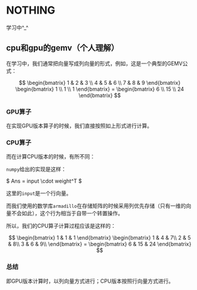 # NOTHING
学习中^_^

## cpu和gpu的gemv（个人理解）

在学习中，我们通常把向量写成列向量的形式，例如，这是一个典型的GEMV公式：

```math

\begin{bmatrix}
1 & 2 & 3 \\
4 & 5 & 6 \\
7 & 8 & 9
\end{bmatrix}
\begin{bmatrix}
1 \\
1 \\
1
\end{bmatrix}
=
\begin{bmatrix}
6 \\
15 \\
24
\end{bmatrix}

```

### GPU算子

在实现GPU版本算子的时候，我们直接按照如上形式进行计算。

### CPU算子

而在计算CPU版本的时候，有所不同：

`numpy`给出的实现是这样：

$ Ans = input \cdot weight^T $

这里的`input`是一个行向量。

而我们使用的数学库`armadillo`在存储矩阵的时候采用列优先存储（只有一维的向量不会如此），这个行为相当于自带一个转置操作。

所以，我们的CPU算子计算过程应该是这样的：

```math

\begin{bmatrix}
1 & 1 & 1
\end{bmatrix}
\begin{bmatrix}
1 & 4 & 7\\
2 & 5 & 8\\
3 & 6 & 9\\
\end{bmatrix}
=
\begin{bmatrix}
6 & 15 & 24
\end{bmatrix}

```

### 总结

即GPU版本计算时，以列向量方式进行；CPU版本按照行向量方式进行。


